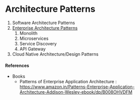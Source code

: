 # Architecture Patterns

 1. Software Architecture Patterns
 2. [Enterprise Architecture Patterns](https://www.amazon.in/Patterns-Enterprise-Application-Architecture-Addison-Wesley-ebook/dp/B008OHVDFM)
    1. Monolith
    2. Microservices
    3. Service Discovery
    4. API Gateway
 3. Cloud Native Architecture/Design Patterns



 #### References
 * Books
    - Patterns of Enterprise Application Architecture : https://www.amazon.in/Patterns-Enterprise-Application-Architecture-Addison-Wesley-ebook/dp/B008OHVDFM
